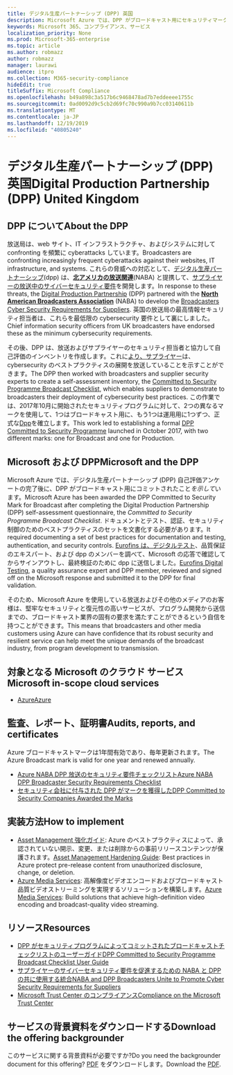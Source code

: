 ```yaml
---
title: デジタル生産パートナーシップ (DPP) 英国
description: Microsoft Azure では、DPP がブロードキャスト用にセキュリティマークを付けてコミットされています。
keywords: Microsoft 365、コンプライアンス、サービス
localization_priority: None
ms.prod: Microsoft-365-enterprise
ms.topic: article
ms.author: robmazz
author: robmazz
manager: laurawi
audience: itpro
ms.collection: M365-security-compliance
hideEdit: true
titleSuffix: Microsoft Compliance
ms.openlocfilehash: b49a898c3a517b6c9468478ad7b7eddeeee1755c
ms.sourcegitcommit: 0ad0092d9c5cb2d69fc70c990a9b7cc03140611b
ms.translationtype: MT
ms.contentlocale: ja-JP
ms.lasthandoff: 12/19/2019
ms.locfileid: "40805240"
---
```

# <a name="digital-production-partnership-dpp-united-kingdom"></a><span data-ttu-id="c0343-104">デジタル生産パートナーシップ (DPP) 英国</span><span class="sxs-lookup"><span data-stu-id="c0343-104">Digital Production Partnership (DPP) United Kingdom</span></span>

## <a name="about-the-dpp"></a><span data-ttu-id="c0343-105">DPP について</span><span class="sxs-lookup"><span data-stu-id="c0343-105">About the DPP</span></span>

<span data-ttu-id="c0343-106">放送局は、web サイト、IT インフラストラクチャ、およびシステムに対して confronting を頻繁に cyberattacks しています。</span><span class="sxs-lookup"><span data-stu-id="c0343-106">Broadcasters are confronting increasingly frequent cyberattacks against their websites, IT infrastructure, and systems.</span></span> <span data-ttu-id="c0343-107">これらの脅威への対応として、[デジタル生産パートナーシップ](https://www.thedpp.com/)(dpp) は、[**北アメリカの放送関連**](https://nabanet.com/)(NABA) と提携して、[サプライヤーの放送中のサイバーセキュリティ要件](https://nabanet.com/wp-content/uploads/2017/08/NABA_DPP_CyberSecurity_Requirements_3.pdf)を開発します。</span><span class="sxs-lookup"><span data-stu-id="c0343-107">In response to these threats, the [Digital Production Partnership](https://www.thedpp.com/) (DPP) partnered with the [**North American Broadcasters Association**](https://nabanet.com/) (NABA) to develop the [Broadcasters Cyber Security Requirements for Suppliers](https://nabanet.com/wp-content/uploads/2017/08/NABA_DPP_CyberSecurity_Requirements_3.pdf).</span></span> <span data-ttu-id="c0343-108">英国の放送局の最高情報セキュリティ担当者は、これらを最低限の cybersecurity 要件として裏にしました。</span><span class="sxs-lookup"><span data-stu-id="c0343-108">Chief information security officers from UK broadcasters have endorsed these as the minimum cybersecurity requirements.</span></span>  
  
<span data-ttu-id="c0343-109">その後、DPP は、放送およびサプライヤーのセキュリティ担当者と協力して自己評価のインベントリを作成します。これに[より、サプライヤー](https://dpp-assets.s3.amazonaws.com/wp-content/uploads/2017/10/CTS_BroadcastChecklist.xlsx)は、cybersecurity のベストプラクティスの展開を放送していることを示すことができます。</span><span class="sxs-lookup"><span data-stu-id="c0343-109">The DPP then worked with broadcasters and supplier security experts to create a self-assessment inventory, the [Committed to Security Programme Broadcast Checklist](https://dpp-assets.s3.amazonaws.com/wp-content/uploads/2017/10/CTS_BroadcastChecklist.xlsx), which enables suppliers to demonstrate to broadcasters their deployment of cybersecurity best practices.</span></span> <span data-ttu-id="c0343-110">この作業では、2017年10月に開始されたセキュリティプログラムに対して、2つの異なるマークを使用して、1つはブロードキャスト用に、もう1つは運用用に1つずつ、正式な[Dpp](https://www.thedpp.com/tech/security/committed-to-security/)を確立します。</span><span class="sxs-lookup"><span data-stu-id="c0343-110">This work led to establishing a formal [DPP Committed to Security Programme](https://www.thedpp.com/tech/security/committed-to-security/) launched in October 2017, with two different marks: one for Broadcast and one for Production.</span></span>

## <a name="microsoft-and-the-dpp"></a><span data-ttu-id="c0343-111">Microsoft および DPP</span><span class="sxs-lookup"><span data-stu-id="c0343-111">Microsoft and the DPP</span></span>

<span data-ttu-id="c0343-112">Microsoft Azure では、デジタル生産パートナーシップ (DPP) 自己評価アンケートの完了後に、DPP がブロードキャスト用にコミットされたこと*を示して*います。</span><span class="sxs-lookup"><span data-stu-id="c0343-112">Microsoft Azure has been awarded the DPP Committed to Security Mark for Broadcast after completing the Digital Production Partnership (DPP) self-assessment questionnaire, the *Committed to Security Programme Broadcast Checklist*.</span></span> <span data-ttu-id="c0343-113">ドキュメントとテスト、認証、セキュリティ制御のためのベストプラクティスのセットを文書化する必要があります。</span><span class="sxs-lookup"><span data-stu-id="c0343-113">It required documenting a set of best practices for documentation and testing, authentication, and security controls.</span></span> <span data-ttu-id="c0343-114">[Eurofins は、デジタルテスト](https://www.eurofins-digitaltesting.com/)、品質保証のエキスパート、および dpp のメンバーを調べて、Microsoft の応答で確認してからサインアウトし、最終検証のために dpp に送信しました。</span><span class="sxs-lookup"><span data-stu-id="c0343-114">[Eurofins Digital Testing](https://www.eurofins-digitaltesting.com/), a quality assurance expert and DPP member, reviewed and signed off on the Microsoft response and submitted it to the DPP for final validation.</span></span>  
  
<span data-ttu-id="c0343-115">そのため、Microsoft Azure を使用している放送およびその他のメディアのお客様は、堅牢なセキュリティと復元性の高いサービスが、プログラム開発から送信までの、ブロードキャスト業界の固有の要求を満たすことができるという自信を持つことができます。</span><span class="sxs-lookup"><span data-stu-id="c0343-115">This means that broadcasters and other media customers using Azure can have confidence that its robust security and resilient service can help meet the unique demands of the broadcast industry, from program development to transmission.</span></span>

## <a name="microsoft-in-scope-cloud-services"></a><span data-ttu-id="c0343-116">対象となる Microsoft のクラウド サービス</span><span class="sxs-lookup"><span data-stu-id="c0343-116">Microsoft in-scope cloud services</span></span>

- [<span data-ttu-id="c0343-117">Azure</span><span class="sxs-lookup"><span data-stu-id="c0343-117">Azure</span></span>](https://aka.ms/AzureCompliance)

## <a name="audits-reports-and-certificates"></a><span data-ttu-id="c0343-118">監査、レポート、証明書</span><span class="sxs-lookup"><span data-stu-id="c0343-118">Audits, reports, and certificates</span></span>

<span data-ttu-id="c0343-119">Azure ブロードキャストマークは1年間有効であり、毎年更新されます。</span><span class="sxs-lookup"><span data-stu-id="c0343-119">The Azure Broadcast mark is valid for one year and renewed annually.</span></span>

- [<span data-ttu-id="c0343-120">Azure NABA DPP 放送のセキュリティ要件チェックリスト</span><span class="sxs-lookup"><span data-stu-id="c0343-120">Azure NABA DPP Broadcaster Security Requirements Checklist</span></span>](https://aka.ms/Azure-CTS-Broadcast-Checklist)
- [<span data-ttu-id="c0343-121">セキュリティ会社に付与された DPP がマークを獲得した</span><span class="sxs-lookup"><span data-stu-id="c0343-121">DPP Committed to Security Companies Awarded the Marks</span></span>](https://aka.ms/Azure-Asset-Mgmt)

## <a name="how-to-implement"></a><span data-ttu-id="c0343-122">実装方法</span><span class="sxs-lookup"><span data-stu-id="c0343-122">How to implement</span></span>

- <span data-ttu-id="c0343-123">[Asset Management 強化ガイド](https://aka.ms/Azure-Asset-Mgmt): Azure のベストプラクティスによって、承認されていない開示、変更、または削除からの事前リリースコンテンツが保護されます。</span><span class="sxs-lookup"><span data-stu-id="c0343-123">[Asset Management Hardening Guide](https://aka.ms/Azure-Asset-Mgmt): Best practices in Azure protect pre-release content from unauthorized disclosure, change, or deletion.</span></span>
- <span data-ttu-id="c0343-124">[Azure Media Services](https://docs.microsoft.com/azure/media-services/): 高解像度ビデオエンコードおよびブロードキャスト品質ビデオストリーミングを実現するソリューションを構築します。</span><span class="sxs-lookup"><span data-stu-id="c0343-124">[Azure Media Services](https://docs.microsoft.com/azure/media-services/): Build solutions that achieve high-definition video encoding and broadcast-quality video streaming.</span></span>

## <a name="resources"></a><span data-ttu-id="c0343-125">リソース</span><span class="sxs-lookup"><span data-stu-id="c0343-125">Resources</span></span>

- [<span data-ttu-id="c0343-126">DPP がセキュリティプログラムによってコミットされたブロードキャストチェックリストのユーザーガイド</span><span class="sxs-lookup"><span data-stu-id="c0343-126">DPP Committed to Security Programme Broadcast Checklist User Guide</span></span>](https://dpp-assets.s3.amazonaws.com/wp-content/uploads/2017/10/CTS_BroadcastChecklistUserGuide.pdf)
- [<span data-ttu-id="c0343-127">サプライヤーのサイバーセキュリティ要件を促進するための NABA と DPP の共に使用する統合</span><span class="sxs-lookup"><span data-stu-id="c0343-127">NABA and DPP Broadcasters Unite to Promote Cyber Security Requirements for Suppliers</span></span>](https://nabanet.com/wp-content/uploads/2017/08/NABAcaster-Issue_26.pdf)
- [<span data-ttu-id="c0343-128">Microsoft Trust Center のコンプライアンス</span><span class="sxs-lookup"><span data-stu-id="c0343-128">Compliance on the Microsoft Trust Center</span></span>](https://www.microsoft.com/trust-center/compliance/compliance-overview)

## <a name="download-the-offering-backgrounder"></a><span data-ttu-id="c0343-129">サービスの背景資料をダウンロードする</span><span class="sxs-lookup"><span data-stu-id="c0343-129">Download the offering backgrounder</span></span>

<span data-ttu-id="c0343-130">このサービスに関する背景資料が必要ですか?</span><span class="sxs-lookup"><span data-stu-id="c0343-130">Do you need the backgrounder document for this offering?</span></span> <span data-ttu-id="c0343-131">[PDF](https://download.microsoft.com/download/3/C/6/3C63143B-41BA-4ED7-A2A8-DDE6B0B04036/DPP-Compliance.pdf) をダウンロードします。</span><span class="sxs-lookup"><span data-stu-id="c0343-131">Download the [PDF](https://download.microsoft.com/download/3/C/6/3C63143B-41BA-4ED7-A2A8-DDE6B0B04036/DPP-Compliance.pdf).</span></span>
